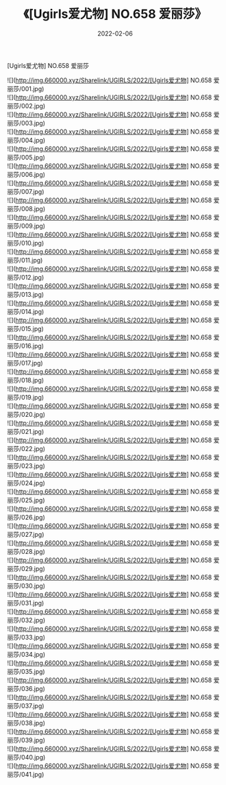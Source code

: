 ﻿---
layout: post
title:  《[Ugirls爱尤物] NO.658 爱丽莎》
date:   2022-02-06
img: http://img.660000.xyz/Sharelink/UGIRLS/2022/[Ugirls爱尤物] NO.658 爱丽莎/000.jpg
categories: [美女, 清纯, 唯美]
---

[Ugirls爱尤物] NO.658 爱丽莎

 ![](http://img.660000.xyz/Sharelink/UGIRLS/2022/[Ugirls爱尤物] NO.658 爱丽莎/001.jpg) <br>![](http://img.660000.xyz/Sharelink/UGIRLS/2022/[Ugirls爱尤物] NO.658 爱丽莎/002.jpg) <br>![](http://img.660000.xyz/Sharelink/UGIRLS/2022/[Ugirls爱尤物] NO.658 爱丽莎/003.jpg) <br>![](http://img.660000.xyz/Sharelink/UGIRLS/2022/[Ugirls爱尤物] NO.658 爱丽莎/004.jpg) <br>![](http://img.660000.xyz/Sharelink/UGIRLS/2022/[Ugirls爱尤物] NO.658 爱丽莎/005.jpg) <br>![](http://img.660000.xyz/Sharelink/UGIRLS/2022/[Ugirls爱尤物] NO.658 爱丽莎/006.jpg) <br>![](http://img.660000.xyz/Sharelink/UGIRLS/2022/[Ugirls爱尤物] NO.658 爱丽莎/007.jpg) <br>![](http://img.660000.xyz/Sharelink/UGIRLS/2022/[Ugirls爱尤物] NO.658 爱丽莎/008.jpg) <br>![](http://img.660000.xyz/Sharelink/UGIRLS/2022/[Ugirls爱尤物] NO.658 爱丽莎/009.jpg) <br>![](http://img.660000.xyz/Sharelink/UGIRLS/2022/[Ugirls爱尤物] NO.658 爱丽莎/010.jpg) <br>![](http://img.660000.xyz/Sharelink/UGIRLS/2022/[Ugirls爱尤物] NO.658 爱丽莎/011.jpg) <br>![](http://img.660000.xyz/Sharelink/UGIRLS/2022/[Ugirls爱尤物] NO.658 爱丽莎/012.jpg) <br>![](http://img.660000.xyz/Sharelink/UGIRLS/2022/[Ugirls爱尤物] NO.658 爱丽莎/013.jpg) <br>![](http://img.660000.xyz/Sharelink/UGIRLS/2022/[Ugirls爱尤物] NO.658 爱丽莎/014.jpg) <br>![](http://img.660000.xyz/Sharelink/UGIRLS/2022/[Ugirls爱尤物] NO.658 爱丽莎/015.jpg) <br>![](http://img.660000.xyz/Sharelink/UGIRLS/2022/[Ugirls爱尤物] NO.658 爱丽莎/016.jpg) <br>![](http://img.660000.xyz/Sharelink/UGIRLS/2022/[Ugirls爱尤物] NO.658 爱丽莎/017.jpg) <br>![](http://img.660000.xyz/Sharelink/UGIRLS/2022/[Ugirls爱尤物] NO.658 爱丽莎/018.jpg) <br>![](http://img.660000.xyz/Sharelink/UGIRLS/2022/[Ugirls爱尤物] NO.658 爱丽莎/019.jpg) <br>![](http://img.660000.xyz/Sharelink/UGIRLS/2022/[Ugirls爱尤物] NO.658 爱丽莎/020.jpg) <br>![](http://img.660000.xyz/Sharelink/UGIRLS/2022/[Ugirls爱尤物] NO.658 爱丽莎/021.jpg) <br>![](http://img.660000.xyz/Sharelink/UGIRLS/2022/[Ugirls爱尤物] NO.658 爱丽莎/022.jpg) <br>![](http://img.660000.xyz/Sharelink/UGIRLS/2022/[Ugirls爱尤物] NO.658 爱丽莎/023.jpg) <br>![](http://img.660000.xyz/Sharelink/UGIRLS/2022/[Ugirls爱尤物] NO.658 爱丽莎/024.jpg) <br>![](http://img.660000.xyz/Sharelink/UGIRLS/2022/[Ugirls爱尤物] NO.658 爱丽莎/025.jpg) <br>![](http://img.660000.xyz/Sharelink/UGIRLS/2022/[Ugirls爱尤物] NO.658 爱丽莎/026.jpg) <br>![](http://img.660000.xyz/Sharelink/UGIRLS/2022/[Ugirls爱尤物] NO.658 爱丽莎/027.jpg) <br>![](http://img.660000.xyz/Sharelink/UGIRLS/2022/[Ugirls爱尤物] NO.658 爱丽莎/028.jpg) <br>![](http://img.660000.xyz/Sharelink/UGIRLS/2022/[Ugirls爱尤物] NO.658 爱丽莎/029.jpg) <br>![](http://img.660000.xyz/Sharelink/UGIRLS/2022/[Ugirls爱尤物] NO.658 爱丽莎/030.jpg) <br>![](http://img.660000.xyz/Sharelink/UGIRLS/2022/[Ugirls爱尤物] NO.658 爱丽莎/031.jpg) <br>![](http://img.660000.xyz/Sharelink/UGIRLS/2022/[Ugirls爱尤物] NO.658 爱丽莎/032.jpg) <br>![](http://img.660000.xyz/Sharelink/UGIRLS/2022/[Ugirls爱尤物] NO.658 爱丽莎/033.jpg) <br>![](http://img.660000.xyz/Sharelink/UGIRLS/2022/[Ugirls爱尤物] NO.658 爱丽莎/034.jpg) <br>![](http://img.660000.xyz/Sharelink/UGIRLS/2022/[Ugirls爱尤物] NO.658 爱丽莎/035.jpg) <br>![](http://img.660000.xyz/Sharelink/UGIRLS/2022/[Ugirls爱尤物] NO.658 爱丽莎/036.jpg) <br>![](http://img.660000.xyz/Sharelink/UGIRLS/2022/[Ugirls爱尤物] NO.658 爱丽莎/037.jpg) <br>![](http://img.660000.xyz/Sharelink/UGIRLS/2022/[Ugirls爱尤物] NO.658 爱丽莎/038.jpg) <br>![](http://img.660000.xyz/Sharelink/UGIRLS/2022/[Ugirls爱尤物] NO.658 爱丽莎/039.jpg) <br>![](http://img.660000.xyz/Sharelink/UGIRLS/2022/[Ugirls爱尤物] NO.658 爱丽莎/040.jpg) <br>![](http://img.660000.xyz/Sharelink/UGIRLS/2022/[Ugirls爱尤物] NO.658 爱丽莎/041.jpg) <br>